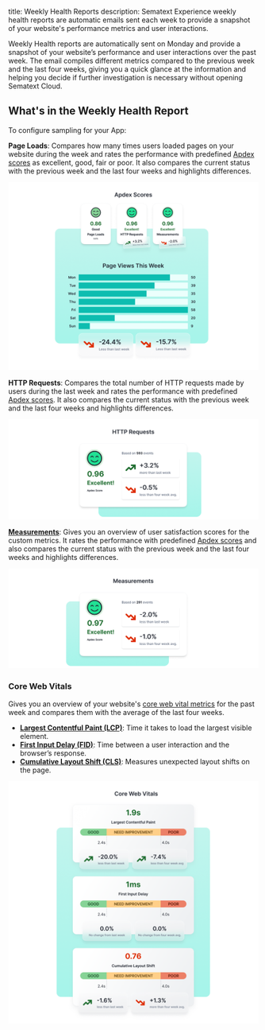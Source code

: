 title: Weekly Health Reports
description: Sematext Experience weekly health reports are automatic emails sent each week to provide a snapshot of your website's performance metrics and user interactions.

Weekly Health reports are automatically sent on Monday and provide a snapshot of your website’s performance and user interactions over the past week. The email compiles different metrics compared to the previous week and the last four weeks, giving you a quick glance at the information and helping you decide if further investigation is necessary without opening Sematext Cloud.

## What's in the Weekly Health Report
To configure sampling for your App:

**Page Loads**: Compares how many times users loaded pages on your website during the week and rates the performance with predefined [Apdex scores](/docs/experience/configure-requirements/) as excellent, good, fair or poor. It also compares the current status with the previous week and the last four weeks and highlights differences.

![Sematext Experience Page Views](/docs/images/experience/page-views.png)

**HTTP Requests**: Compares the total number of HTTP requests made by users during the last week and rates the performance with predefined [Apdex scores](/docs/experience/configure-requirements/). It also compares the current status with the previous week and the last four weeks and highlights differences.

![Sematext Experience HTTP Requests](/docs/images/experience/http-requests.png)

**[Measurements](/docs/experience/measurements/)**: Gives you an overview of user satisfaction scores for the custom metrics. It rates the performance with predefined [Apdex scores](/docs/experience/configure-requirements/) and also compares the current status with the previous week and the last four weeks and highlights differences.

![Sematext Experience Measurements](/docs/images/experience/measurements.png)

### Core Web Vitals

Gives you an overview of your website's [core web vital metrics](/docs/experience/webvitals/) for the past week and compares them with the average of the last four weeks.

- **[Largest Contentful Paint (LCP)](/docs/experience/webvitals/#largest-contentful-paint-lcp)**: Time it takes to load the largest visible element.
- **[First Input Delay (FID)](/docs/experience/webvitals/#first-input-delay-fid)**: Time between a user interaction and the browser’s response.
- **[Cumulative Layout Shift (CLS)](/docs/experience/webvitals/#cumulative-layout-shift-cls)**: Measures unexpected layout shifts on the page.

![Sematext Cloud Logs Guide - Connect Apps](/docs/images/experience/core-web-vitals.png)
